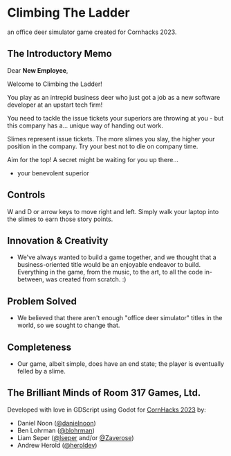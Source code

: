 # Climbing The Ladder
an office deer simulator game created for Cornhacks 2023.

## The Introductory Memo
Dear **New Employee**,

Welcome to Climbing the Ladder!

You play as an intrepid business deer who just got a job as a new software developer at an upstart tech firm!

You need to tackle the issue tickets your superiors are throwing at you - but this company has a... unique way of handing out work.

Slimes represent issue tickets. The more slimes you slay, the higher your position in the company. Try your best not to die on company time.

Aim for the top! A secret might be waiting for you up there...

- your benevolent superior

## Controls
W and D or arrow keys to move right and left. Simply walk your laptop into the slimes to earn those story points.

## Innovation & Creativity
- We've always wanted to build a game together, and we thought that a business-oriented title would be an enjoyable endeavor to build. Everything in the game, from the music, to the art, to all the code in-between, was created from scratch. :)

## Problem Solved
- We believed that there aren't enough "office deer simulator" titles in the world, so we sought to change that.

## Completeness
- Our game, albeit simple, does have an end state; the player is eventually felled by a slime.

## The Brilliant Minds of Room 317 Games, Ltd.
Developed with love in GDScript using Godot for [CornHacks 2023](https://unlcornhacks.com/) by:
* Daniel Noon ([@danielnoon](https://github.com/danielnoon))
* Ben Lohrman ([@blohrman](https://github.com/blohrman))
* Liam Seper ([@lseper](https://github.com/lseper) and/or [@Zaverose](https://github.com/zaverose))
* Andrew Herold ([@heroldev](https://github.com/heroldev))



